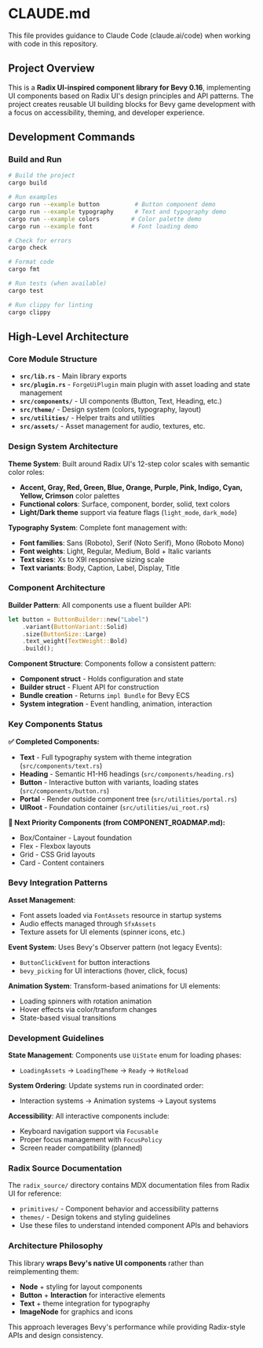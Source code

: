# CLAUDE.md

This file provides guidance to Claude Code (claude.ai/code) when working with code in this repository.

## Project Overview

This is a **Radix UI-inspired component library for Bevy 0.16**, implementing UI components based on Radix UI's design principles and API patterns. The project creates reusable UI building blocks for Bevy game development with a focus on accessibility, theming, and developer experience.

## Development Commands

### Build and Run
```bash
# Build the project
cargo build

# Run examples
cargo run --example button          # Button component demo
cargo run --example typography      # Text and typography demo
cargo run --example colors         # Color palette demo
cargo run --example font           # Font loading demo

# Check for errors
cargo check

# Format code
cargo fmt

# Run tests (when available)
cargo test

# Run clippy for linting
cargo clippy
```

## High-Level Architecture

### Core Module Structure

- **`src/lib.rs`** - Main library exports
- **`src/plugin.rs`** - `ForgeUiPlugin` main plugin with asset loading and state management
- **`src/components/`** - UI components (Button, Text, Heading, etc.)
- **`src/theme/`** - Design system (colors, typography, layout)
- **`src/utilities/`** - Helper traits and utilities
- **`src/assets/`** - Asset management for audio, textures, etc.

### Design System Architecture

**Theme System**: Built around Radix UI's 12-step color scales with semantic color roles:
- **Accent, Gray, Red, Green, Blue, Orange, Purple, Pink, Indigo, Cyan, Yellow, Crimson** color palettes
- **Functional colors**: Surface, component, border, solid, text colors
- **Light/Dark theme** support via feature flags (`light_mode`, `dark_mode`)

**Typography System**: Complete font management with:
- **Font families**: Sans (Roboto), Serif (Noto Serif), Mono (Roboto Mono)
- **Font weights**: Light, Regular, Medium, Bold + Italic variants
- **Text sizes**: Xs to X9l responsive sizing scale
- **Text variants**: Body, Caption, Label, Display, Title

### Component Architecture

**Builder Pattern**: All components use a fluent builder API:
```rust
let button = ButtonBuilder::new("Label")
    .variant(ButtonVariant::Solid)
    .size(ButtonSize::Large)
    .text_weight(TextWeight::Bold)
    .build();
```

**Component Structure**: Components follow a consistent pattern:
- **Component struct** - Holds configuration and state
- **Builder struct** - Fluent API for construction
- **Bundle creation** - Returns `impl Bundle` for Bevy ECS
- **System integration** - Event handling, animation, interaction

### Key Components Status

**✅ Completed Components:**
- **Text** - Full typography system with theme integration (`src/components/text.rs`)
- **Heading** - Semantic H1-H6 headings (`src/components/heading.rs`)
- **Button** - Interactive button with variants, loading states (`src/components/button.rs`)
- **Portal** - Render outside component tree (`src/utilities/portal.rs`)
- **UIRoot** - Foundation container (`src/utilities/ui_root.rs`)

**🚧 Next Priority Components (from COMPONENT_ROADMAP.md):**
- Box/Container - Layout foundation
- Flex - Flexbox layouts  
- Grid - CSS Grid layouts
- Card - Content containers

### Bevy Integration Patterns

**Asset Management**: 
- Font assets loaded via `FontAssets` resource in startup systems
- Audio effects managed through `SfxAssets`
- Texture assets for UI elements (spinner icons, etc.)

**Event System**: Uses Bevy's Observer pattern (not legacy Events):
- `ButtonClickEvent` for button interactions
- `bevy_picking` for UI interactions (hover, click, focus)

**Animation System**: Transform-based animations for UI elements:
- Loading spinners with rotation animation
- Hover effects via color/transform changes
- State-based visual transitions

### Development Guidelines

**State Management**: Components use `UiState` enum for loading phases:
- `LoadingAssets` → `LoadingTheme` → `Ready` → `HotReload`

**System Ordering**: Update systems run in coordinated order:
- Interaction systems → Animation systems → Layout systems

**Accessibility**: All interactive components include:
- Keyboard navigation support via `Focusable` 
- Proper focus management with `FocusPolicy`
- Screen reader compatibility (planned)

### Radix Source Documentation

The `radix_source/` directory contains MDX documentation files from Radix UI for reference:
- `primitives/` - Component behavior and accessibility patterns
- `themes/` - Design tokens and styling guidelines
- Use these files to understand intended component APIs and behaviors

### Architecture Philosophy

This library **wraps Bevy's native UI components** rather than reimplementing them:
- **Node** + styling for layout components
- **Button** + **Interaction** for interactive elements  
- **Text** + theme integration for typography
- **ImageNode** for graphics and icons

This approach leverages Bevy's performance while providing Radix-style APIs and design consistency.